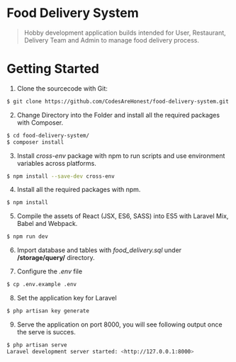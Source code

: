 Food Delivery System
====================

> Hobby development application builds intended for User, Restaurant, Delivery Team and Admin to manage food delivery process.

Getting Started
===============
1. Clone the sourcecode with Git:   
```sh
$ git clone https://github.com/CodesAreHonest/food-delivery-system.git
```

2. Change Directory into the Folder and install all the required packages with Composer.   
```sh
$ cd food-delivery-system/
$ composer install
```

3. Install *cross-env* package with npm to run scripts and use environment variables across platforms.     
```sh
$ npm install --save-dev cross-env
```

4. Install all the required packages with npm.     
```sh
$ npm install
```

5. Compile the assets of React (JSX, ES6, SASS) into ES5 with Laravel Mix, Babel and Webpack.
```sh
$ npm run dev
```

6. Import database and tables with *food_delivery.sql* under **/storage/query/** directory.

7. Configure the *.env* file
```sh
$ cp .env.example .env
```

8. Set the application key for Laravel 
```sh
$ php artisan key generate
```

9. Serve the application on port 8000, you will see following output once the serve is succes. 
```sh
$ php artisan serve
Laravel development server started: <http://127.0.0.1:8000>
```